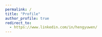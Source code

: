 ```yaml
---
permalink: /
title: "Profile"
author_profile: true
redirect_to: 
  - https://www.linkedin.com/in/hengyuwen/
---
```

